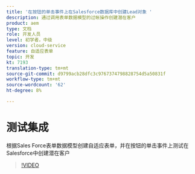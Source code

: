 ```yaml
---
title: '在按钮的单击事件上在Salesforce数据库中创建Lead对象 '
description: 通过调用表单数据模型的过帐操作创建潜在客户
product: aem
type: 文档
role: 开发人员
level: 初学者，中级
version: cloud-service
feature: 自适应表单
topic: 开发
kt: 7193
translation-type: tm+mt
source-git-commit: d9799acb28dfc3c9767374798828754d5a50831f
workflow-type: tm+mt
source-wordcount: '62'
ht-degree: 8%

---
```



# 测试集成

根据Sales Force表单数据模型创建自适应表单，并在按钮的单击事件上测试在Salesforce中创建潜在客户

>[!VIDEO](https://video.tv.adobe.com/v/331892?quality=12&learn=on)


